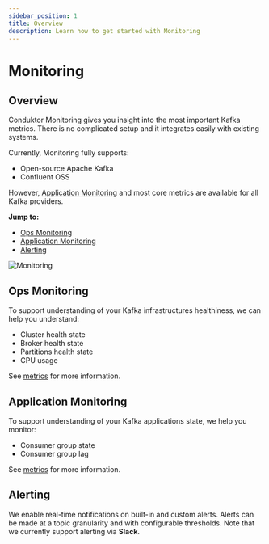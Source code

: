 ```yaml
---
sidebar_position: 1
title: Overview
description: Learn how to get started with Monitoring
---
```


# Monitoring

## Overview

Conduktor Monitoring gives you insight into the most important Kafka metrics. There is no complicated setup and it integrates easily with existing systems. 

Currently, Monitoring fully supports:
 - Open-source Apache Kafka
 - Confluent OSS

However, [Application Monitoring](#application-monitoring) and most core metrics are available for all Kafka providers.

**Jump to:**
 - [Ops Monitoring](#ops-monitoring)
 - [Application Monitoring](#application-monitoring)
 - [Alerting](#alerting)

![Monitoring](/img/monitoring/monitoring-intro.webp)


## Ops Monitoring
To support understanding of your Kafka infrastructures healthiness, we can help you understand:
 - Cluster health state  
 - Broker health state
 - Partitions health state
 - CPU usage

See [metrics](metrics.md) for more information.

## Application Monitoring
To support understanding of your Kafka applications state, we help you monitor:
 - Consumer group state  
 - Consumer group lag

See [metrics](metrics.md) for more information.

## Alerting
We enable real-time notifications on built-in and custom alerts. Alerts can be made at a topic granularity and with configurable thresholds. Note that we currently support alerting via **Slack**.